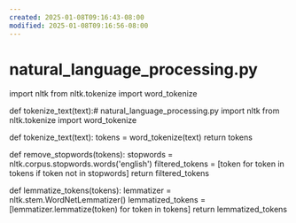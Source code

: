 ```yaml
---
created: 2025-01-08T09:16:43-08:00
modified: 2025-01-08T09:16:56-08:00
---
```


# natural_language_processing.py

import nltk
from nltk.tokenize import word_tokenize

def tokenize_text(text):# natural_language_processing.py
import nltk
from nltk.tokenize import word_tokenize

def tokenize_text(text):
    tokens = word_tokenize(text)
    return tokens

def remove_stopwords(tokens):
    stopwords = nltk.corpus.stopwords.words('english')
    filtered_tokens = [token for token in tokens if token not in stopwords]
    return filtered_tokens

def lemmatize_tokens(tokens):
    lemmatizer = nltk.stem.WordNetLemmatizer()
    lemmatized_tokens = [lemmatizer.lemmatize(token) for token in tokens]
    return lemmatized_tokens
